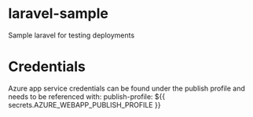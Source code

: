 # laravel-sample
Sample laravel for testing deployments


# Credentials
Azure app service credentials can be found under the publish profile and needs to be referenced with:
publish-profile: ${{ secrets.AZURE_WEBAPP_PUBLISH_PROFILE }}
